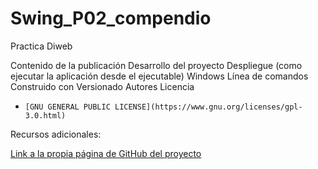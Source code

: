 # Swing_P02_compendio
Practica Diweb

Contenido de la publicación
Desarrollo del proyecto
Despliegue (como ejecutar la aplicación desde el ejecutable)
Windows
Línea de comandos
Construido con
Versionado
Autores
Licencia
*     [GNU GENERAL PUBLIC LICENSE](https://www.gnu.org/licenses/gpl-3.0.html)
Recursos adicionales:

[Link a la propia página de GitHub del proyecto](https://github.com/PRATSTHEONE/Swing_P02_compendio.git)
